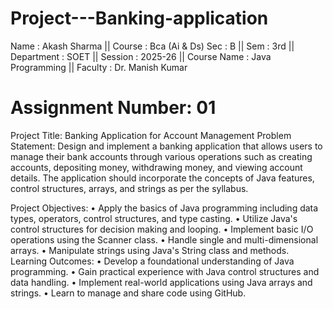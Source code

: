 # Project---Banking-application

Name : Akash Sharma ||
Course : Bca (Ai & Ds) Sec : B ||
Sem : 3rd ||
Department : SOET || 
Session : 2025-26 ||
Course Name : Java Programming || 
Faculty : Dr. Manish Kumar

# Assignment Number: 01 
Project Title: Banking Application for Account Management 
Problem Statement: 
Design and implement a banking application that allows users to manage their bank accounts through various operations such as creating accounts, depositing money, withdrawing money, and viewing account details. The application should incorporate the concepts of Java features, control structures, arrays, and strings as per the syllabus.

Project Objectives: 
•	Apply the basics of Java programming including data types, operators, control structures, and type casting. 
•	Utilize Java's control structures for decision making and looping. 
•	Implement basic I/O operations using the Scanner class. 
•	Handle single and multi-dimensional arrays. 
•	Manipulate strings using Java's String class and methods. 
Learning Outcomes: 
•	Develop a foundational understanding of Java programming. 
•	Gain practical experience with Java control structures and data handling. 
•	Implement real-world applications using Java arrays and strings. 
•	Learn to manage and share code using GitHub. 

